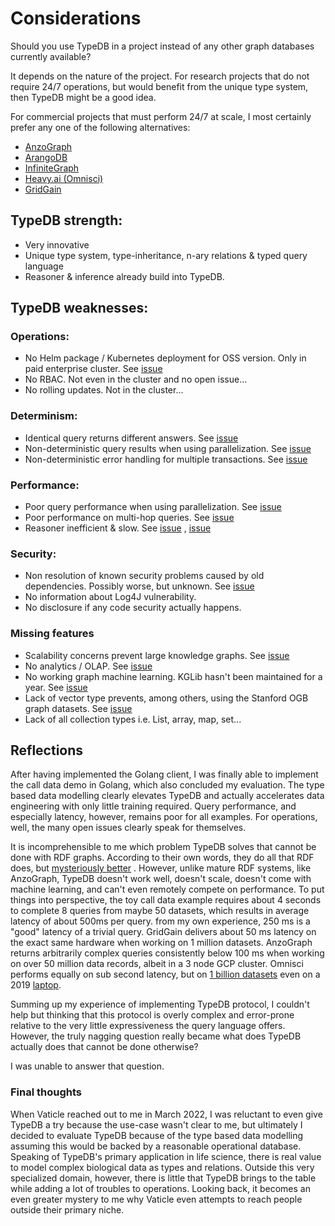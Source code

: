 # Considerations

Should you use TypeDB in a project instead of any other graph databases currently available?

It depends on the nature of the project. For research projects that do not require 24/7 operations, but would benefit
from the unique type system, then TypeDB might be a good idea.

For commercial projects that must perform 24/7 at scale, I most certainly prefer any one of the following alternatives:

* [AnzoGraph](https://cambridgesemantics.com/anzograph/)
* [ArangoDB](https://www.arangodb.com/)
* [InfiniteGraph](https://infinitegraph.com/)
* [Heavy.ai (Omnisci)](https://www.heavy.ai/product/overview)
* [GridGain](https://www.gridgain.com/)

## TypeDB strength:

* Very innovative
* Unique type system, type-inheritance, n-ary relations & typed query language
* Reasoner & inference already build into TypeDB.

## TypeDB weaknesses:

### Operations:

* No Helm package / Kubernetes deployment for OSS version. Only in paid enterprise cluster.
  See [issue](https://github.com/vaticle/typedb/issues/6455)
* No RBAC. Not even in the cluster and no open issue...
* No rolling updates. Not in the cluster...

### Determinism:

* Identical query returns different answers. See [issue](https://github.com/vaticle/typedb/issues/6336)
* Non-deterministic query results when using parallelization. See [issue](https://github.com/vaticle/typedb/issues/6349)
* Non-deterministic error handling for multiple transactions. See [issue](https://github.com/vaticle/typedb/issues/6146)

### Performance:

* Poor query performance when using parallelization. See [issue](https://github.com/vaticle/typedb/issues/6226)
* Poor performance on multi-hop queries. See [issue](https://github.com/vaticle/typedb/issues/6183)
* Reasoner inefficient & slow. See [issue](https://github.com/vaticle/typedb/issues/6467)
  , [issue](https://github.com/vaticle/typedb/issues/6453)

### Security:

* Non resolution of known security problems caused by old dependencies. Possibly worse, but unknown.
  See [issue](https://github.com/vaticle/typedb/issues/6301)
* No information about Log4J vulnerability.
* No disclosure if any code security actually happens.

### Missing features

* Scalability concerns prevent large knowledge graphs.
  See [issue](https://github.com/vaticle/kglib/issues/157#issuecomment-1092742408)
* No analytics / OLAP. See [issue](https://github.com/vaticle/typedb/issues/6394)
* No working graph machine learning. KGLib hasn't been maintained for a year.
  See [issue](https://github.com/vaticle/kglib/issues/152)
* Lack of vector type prevents, among others, using the Stanford OGB graph datasets.
  See [issue](https://github.com/vaticle/typedb/issues/6327)
* Lack of all collection types i.e. List, array, map, set...

## Reflections

After having implemented the Golang client, I was finally able to implement the call data demo in Golang, which also
concluded my evaluation. The type based data modelling clearly elevates TypeDB and actually accelerates data engineering
with only little training required. Query performance, and especially latency, however, remains poor for all examples.
For operations, well, the many open issues clearly speak for themselves.

It is incomprehensible to me which problem TypeDB solves that cannot be done with RDF graphs. According to their own
words, they do all that RDF does,
but [mysteriously better](https://towardsdatascience.com/comparing-grakn-to-semantic-web-technologies-part-1-3-3558c447214a)
. However, unlike mature RDF systems, like AnzoGraph, TypeDB doesn't work well, doesn't scale, doesn't come with machine
learning, and can't even remotely compete on performance. To put things into perspective, the toy call data example
requires about 4 seconds to complete 8 queries from maybe 50 datasets, which results in average latency of about 500ms
per query. from my own experience, 250 ms is a "good" latency of a trivial query. GridGain delivers about 50 ms latency
on the exact same hardware when working on 1 million datasets. AnzoGraph returns arbitrarily complex queries
consistently below 100 ms when working on over 50 million data records, albeit in a 3 node GCP cluster. Omnisci performs
equally on sub second latency, but on [1 billion datasets](https://tech.marksblogg.com/benchmarks.html) even on a
2019 [laptop](https://tech.marksblogg.com/omnisci-macos-macbookpro-mbp.html).

Summing up my experience of implementing TypeDB protocol, I couldn't help but thinking that this protocol is overly
complex and error-prone relative to the very little expressiveness the query language offers. However, the truly nagging
question really became what does TypeDB actually does that cannot be done otherwise?

I was unable to answer that question.

### Final thoughts

When Vaticle reached out to me in March 2022, I was reluctant to even give TypeDB a try because the use-case wasn't
clear to me, but ultimately I decided to evaluate TypeDB because of the type based data modelling assuming this would be
backed by a reasonable operational database. Speaking of TypeDB's primary application in life science, there is real
value to model complex biological data as types and relations. Outside this very specialized domain, however, there is
little that TypeDB brings to the table while adding a lot of troubles to operations. Looking back, it becomes an even
greater mystery to me why Vaticle even attempts to reach people outside their primary niche. 
